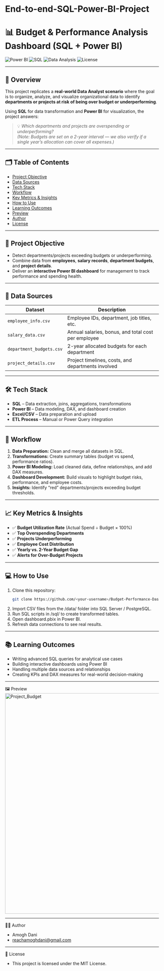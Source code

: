 # End-to-end-SQL-Power-BI-Project
# 📊 Budget & Performance Analysis Dashboard (SQL + Power BI)

![Power BI](https://img.shields.io/badge/Tool-Power%20BI-yellow?style=flat-square)
![SQL](https://img.shields.io/badge/Database-SQL-blue?style=flat-square)
![Data Analysis](https://img.shields.io/badge/Focus-Data%20Analytics-green?style=flat-square)
![License](https://img.shields.io/badge/License-MIT-orange?style=flat-square)

---

## 🧩 Overview  
This project replicates a **real-world Data Analyst scenario** where the goal is to organize, analyze, and visualize organizational data to identify **departments or projects at risk of being over budget or underperforming**.  

Using **SQL** for data transformation and **Power BI** for visualization, the project answers:
> 💡 *Which departments and projects are overspending or underperforming?*  
> *(Note: Budgets are set on a 2-year interval — we also verify if a single year’s allocation can cover all expenses.)*

---

## 🗂️ Table of Contents  
- [Project Objective](#-project-objective)  
- [Data Sources](#-data-sources)  
- [Tech Stack](#-tech-stack)  
- [Workflow](#-workflow)  
- [Key Metrics & Insights](#-key-metrics--insights)  
- [How to Use](#-how-to-use)  
- [Learning Outcomes](#-learning-outcomes)   
- [Preview](#-preview)  
- [Author](#-author)  
- [License](#-license)

---

## 🎯 Project Objective  
- Detect departments/projects exceeding budgets or underperforming.  
- Combine data from **employees**, **salary records**, **department budgets**, and **project details**.  
- Deliver an **interactive Power BI dashboard** for management to track performance and spending health.

---

## 🧾 Data Sources  
| Dataset | Description |
|----------|--------------|
| `employee_info.csv` | Employee IDs, department, job titles, etc. |
| `salary_data.csv` | Annual salaries, bonus, and total cost per employee |
| `department_budgets.csv` | 2-year allocated budgets for each department |
| `project_details.csv` | Project timelines, costs, and departments involved |

---

## 🛠️ Tech Stack  
- **SQL** – Data extraction, joins, aggregations, transformations  
- **Power BI** – Data modeling, DAX, and dashboard creation  
- **Excel/CSV** – Data preparation and upload  
- **ETL Process** – Manual or Power Query integration  

---

## 🔄 Workflow  
1. **Data Preparation:** Clean and merge all datasets in SQL.  
2. **Transformations:** Create summary tables (budget vs spend, performance ratios).  
3. **Power BI Modeling:** Load cleaned data, define relationships, and add DAX measures.  
4. **Dashboard Development:** Build visuals to highlight budget risks, performance, and employee costs.  
5. **Insights:** Identify “red” departments/projects exceeding budget thresholds.  

---

## 📈 Key Metrics & Insights  
- ✅ **Budget Utilization Rate** (Actual Spend ÷ Budget × 100%)  
- ✅ **Top Overspending Departments**  
- ✅ **Projects Underperforming**  
- ✅ **Employee Cost Distribution**  
- ✅ **Yearly vs. 2-Year Budget Gap**  
- ✅ **Alerts for Over-Budget Projects**

---

## 💻 How to Use  
1. Clone this repository:  
   ```bash
   git clone https://github.com/<your-username>/Budget-Performance-Dashboard.git
2. Import CSV files from the /data/ folder into SQL Server / PostgreSQL.
3. Run SQL scripts in /sql/ to create transformed tables.
4. Open dashboard.pbix in Power BI.
5. Refresh data connections to see real results.

---

## 📚 Learning Outcomes
-  Writing advanced SQL queries for analytical use cases
-  Building interactive dashboards using Power BI
-  Handling multiple data sources and relationships
-  Creating KPIs and DAX measures for real-world decision-making

 ---

🖼️ Preview
<img width="1241" height="721" alt="Project_Budget" src="https://github.com/user-attachments/assets/98dbd461-4e19-4e07-83ae-d5c88cd7308d" />

---

👨‍💻 Author
- Amogh Dani
- reachamoghdani@gmail.com

---

📜 License
- This project is licensed under the MIT License.
